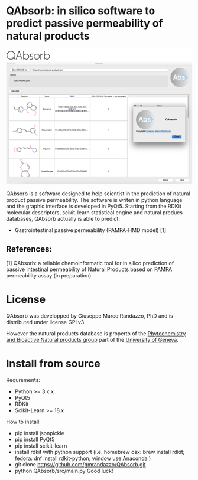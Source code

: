 # QAbsorb: in silico software to predict passive permeability of natural products

![Screenshot](QAbsorb.png)

QAbsorb is a software designed to help scientist in the prediction of natural product passive permeability.
The software is writen in python language and the graphic interface is developed in PyQt5.
Starting from the RDKit molecular descriptors, scikit-learn statistical engine and natural producs databases,
QAbsorb actually is able to predict:

- Gastrointestinal passive permeability (PAMPA-HMD model) [1]

References:
-----------
[1] QAbsorb: a reliable chemoinformatic tool for in silico prediction of passive intestinal permeability of Natural Products  based on PAMPA permeability assay (in preparation)


License
=======
QAbsorb was developped by Giuseppe Marco Randazzo, PhD and is distributed under license GPLv3.

However the natural products database is properto of the
[Phytochemistry and Bioactive Natural products group](http://www.unige.ch/sciences/pharm/fasie/index.html)
part of the [University of Geneva](https://epgl.unige.ch/epgl/index.php).

Install from source
===================

Requrements:
- Python >= 3.x.x
- PyQt5
- RDKit
- Scikit-Learn >= 18.x

How to install:
- pip install jsonpickle
- pip install PyQt5
- pip install scikit-learn
- install rdkit with python support (i.e. homebrew osx: brew install rdkit; fedora: dnf install rdkit-python; window use [Anaconda](https://docs.continuum.io/anaconda/install.html) ) 
- git clone https://github.com/gmrandazzo/QAbsorb.git
- python QAbsorb/src/main.py
Good luck!

<!--
Create OSX DMG installer
===================

- Install locally RDKit
- Go to "src" directory:
- pip3 install virtualenv
- virtualenv venv
- . venv/bin/activate
- pip install py2app
- pip install pyqt5
- pip install scikit-learn
- pip install matplotlib
- pip install scipy
- copy rdkit sites packages to the virtual environment: cp -r /usr/local/Cellar/rdkit/2017.03.3/lib/python3.6/site-packages/rdkit venv/lib/python3.6/site-packages/
- Run python setup.py py2app -q
- search in ../dist if a QAbsorb.app was created
- deactivate
- npm install -g appdmg
- appdmg spec.json resources/QAbsorb-OSX-x86_64.dmg

Done!

-->



